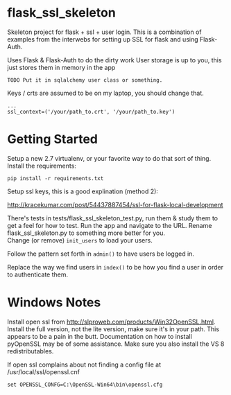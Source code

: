 flask_ssl_skeleton
==================

Skeleton project for flask + ssl + user login. This is a combination of examples from the interwebs for setting up SSL for flask and using Flask-Auth. 

Uses Flask & Flask-Auth to do the dirty work
User storage is up to you, this just stores them in memory in the app

	TODO Put it in sqlalchemy user class or something. 

Keys / crts are assumed to be on my laptop, you should change that.
   
    ...
    ssl_context=('/your/path_to.crt', '/your/path_to.key')
   
Getting Started
===================
Setup a new 2.7 virtualenv, or your favorite way to do that sort of thing.
Install the requirements:
    
    pip install -r requirements.txt

Setup ssl keys, this is a good explination (method 2):

http://kracekumar.com/post/54437887454/ssl-for-flask-local-development

There's tests in tests/flask_ssl_skeleton_test.py, run them & study them to get a feel for how to test. 
Run the app and navigate to the URL.
Rename flask_ssl_skeleton.py to something more better for you.  
Change (or remove) <code>init_users</code> to load your users.

Follow the pattern set forth in <code>admin()</code> to have users be logged in.

Replace the way we find users in <code>index()</code> to be how you find a user in order to authenticate them.

Windows Notes
===================
Install open ssl from http://slproweb.com/products/Win32OpenSSL.html. Install the full version, not the lite version, make sure it's in your path. This appears to be a pain in the butt. Documentation on how to install pyOpenSSL may be of some assistance. Make sure you also install the VS 8 redistributables. 

If open ssl complains about not finding a config file at /usr/local/ssl/openssl.cnf
    
    set OPENSSL_CONFG=C:\OpenSSL-Win64\bin\openssl.cfg
